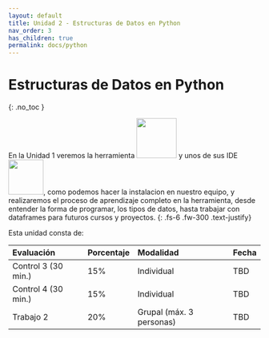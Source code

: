 ```yaml
---
layout: default
title: Unidad 2 - Estructuras de Datos en Python
nav_order: 3
has_children: true
permalink: docs/python
---
```


# Estructuras de Datos en Python
{: .no_toc }

En la Unidad 1 veremos la herramienta <img src="/uss-softwaredatascience/assets/images/python.svg" width="80"> y unos de sus IDE <img src="/uss-softwaredatascience/assets/images/jupyter.svg" width="70">, como podemos hacer la instalacion en nuestro equipo, y realizaremos el proceso de aprendizaje completo en la herramienta, desde entender la forma de programar, los tipos de datos, hasta trabajar con dataframes para futuros cursos y proyectos.
{: .fs-6 .fw-300 .text-justify}

Esta unidad consta de:

| Evaluación          | Porcentaje | Modalidad   | Fecha
|:--------------------|:-----------|:------------|:--------|
| Control 3 (30 min.) | 15%        | Individual  | TBD |
| Control 4 (30 min.) | 15%        | Individual  | TBD |
| Trabajo 2           | 20%        | Grupal (máx. 3 personas)   | TBD |
